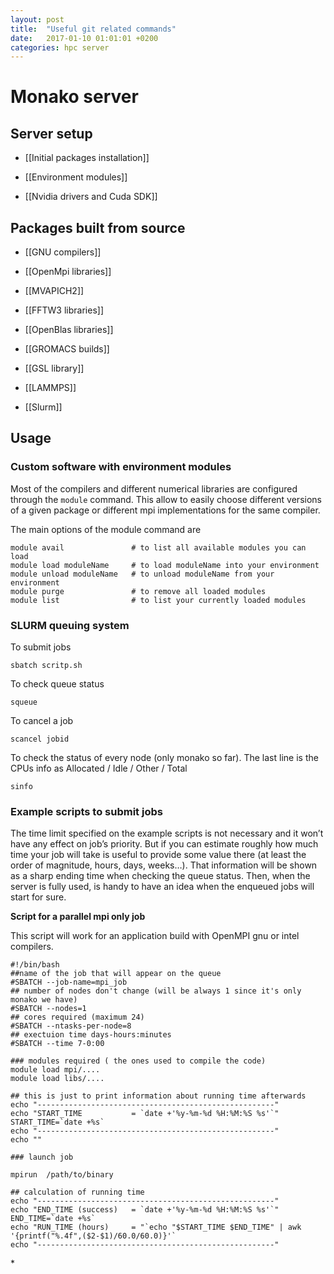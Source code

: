 ```yaml
---
layout: post
title:  "Useful git related commands"
date:   2017-01-10 01:01:01 +0200
categories: hpc server
---
```


Monako server
=============

Server setup
------------

-   \[\[Initial packages installation\]\]

<!-- -->

-   \[\[Environment modules\]\]

<!-- -->

-   \[\[Nvidia drivers and Cuda SDK\]\]

Packages built from source
--------------------------

-   \[\[GNU compilers\]\]

<!-- -->

-   \[\[OpenMpi libraries\]\]

<!-- -->

-   \[\[MVAPICH2\]\]

<!-- -->

-   \[\[FFTW3 libraries\]\]

<!-- -->

-   \[\[OpenBlas libraries\]\]

<!-- -->

-   \[\[GROMACS builds\]\]

<!-- -->

-   \[\[GSL library\]\]

<!-- -->

-   \[\[LAMMPS\]\]

<!-- -->

-   \[\[Slurm\]\]

Usage
-----

### Custom software with environment modules

Most of the compilers and different numerical libraries are configured
through the `module` command. This allow to easily choose different
versions of a given package or different mpi implementations for the
same compiler.

The main options of the module command are

    module avail               # to list all available modules you can load
    module load moduleName     # to load moduleName into your environment
    module unload moduleName   # to unload moduleName from your environment
    module purge               # to remove all loaded modules
    module list                # to list your currently loaded modules

### SLURM queuing system

To submit jobs

`sbatch scritp.sh`

To check queue status

`squeue`

To cancel a job

`scancel jobid`

To check the status of every node (only monako so far). The last line is
the CPUs info as Allocated / Idle / Other / Total

`sinfo`

### Example scripts to submit jobs

The time limit specified on the example scripts is not necessary and it
won’t have any effect on job’s priority. But if you can estimate roughly
how much time your job will take is useful to provide some value there
(at least the order of magnitude, hours, days, weeks…). That information
will be shown as a sharp ending time when checking the queue status.
Then, when the server is fully used, is handy to have an idea when the
enqueued jobs will start for sure.

**Script for a parallel mpi only job**

This script will work for an application build with OpenMPI gnu or intel
compilers.

    #!/bin/bash
    ##name of the job that will appear on the queue
    #SBATCH --job-name=mpi_job
    ## number of nodes don't change (will be always 1 since it's only monako we have)
    #SBATCH --nodes=1
    ## cores required (maximum 24)
    #SBATCH --ntasks-per-node=8
    ## exectuion time days-hours:minutes
    #SBATCH --time 7-0:00

    ### modules required ( the ones used to compile the code)
    module load mpi/....
    module load libs/....

    ## this is just to print information about running time afterwards
    echo "-----------------------------------------------------"
    echo "START_TIME           = `date +'%y-%m-%d %H:%M:%S %s'`"
    START_TIME=`date +%s`
    echo "-----------------------------------------------------"
    echo ""

    ### launch job

    mpirun  /path/to/binary

    ## calculation of running time
    echo "-----------------------------------------------------"
    echo "END_TIME (success)   = `date +'%y-%m-%d %H:%M:%S %s'`"
    END_TIME=`date +%s`
    echo "RUN_TIME (hours)     = "`echo "$START_TIME $END_TIME" | awk '{printf("%.4f",($2-$1)/60.0/60.0)}'`
    echo "-----------------------------------------------------"

\*

